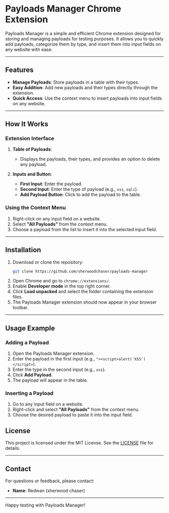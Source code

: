 # Payloads Manager Chrome Extension

Payloads Manager is a simple and efficient Chrome extension designed for storing and managing payloads for testing purposes. It allows you to quickly add payloads, categorize them by type, and insert them into input fields on any website with ease.

---

## Features

- **Manage Payloads**: Store payloads in a table with their types.
- **Easy Addition**: Add new payloads and their types directly through the extension.
- **Quick Access**: Use the context menu to insert payloads into input fields on any website.

---

## How It Works

### Extension Interface

1. **Table of Payloads**:
   - Displays the payloads, their types, and provides an option to delete any payload.

2. **Inputs and Button**:
   - **First Input**: Enter the payload.
   - **Second Input**: Enter the type of payload (e.g., `xss`, `sqli`).
   - **Add Payload Button**: Click to add the payload to the table.

### Using the Context Menu

1. Right-click on any input field on a website.
2. Select **"All Payloads"** from the context menu.
3. Choose a payload from the list to insert it into the selected input field.

---

## Installation

1. Download or clone the repository:
   ```bash
   git clone https://github.com/sherwoodchaser/payloads-manager
   ```
2. Open Chrome and go to `chrome://extensions/`.
3. Enable **Developer mode** in the top right corner.
4. Click **Load unpacked** and select the folder containing the extension files.
5. The Payloads Manager extension should now appear in your browser toolbar.

---

## Usage Example

### Adding a Payload

1. Open the Payloads Manager extension.
2. Enter the payload in the first input (e.g., `"><script>alert('XSS')</script>`).
3. Enter the type in the second input (e.g., `xss`).
4. Click **Add Payload**.
5. The payload will appear in the table.

### Inserting a Payload

1. Go to any input field on a website.
2. Right-click and select **"All Payloads"** from the context menu.
3. Choose the desired payload to paste it into the input field.



## License

This project is licensed under the MIT License. See the [LICENSE](LICENSE) file for details.

---

## Contact

For questions or feedback, please contact:
- **Name**: Redwan (sherwood chaser)

---

Happy testing with Payloads Manager!

